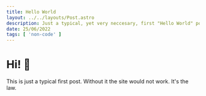 ```yaml
---
title: Hello World
layout: ../../layouts/Post.astro
description: Just a typical, yet very neccesary, first "Hello World" post.
date: 25/06/2022
tags: [ 'non-code' ]
---
```


# Hi! 👋

This is just a typical first post.
Without it the site would not work. It's the law.